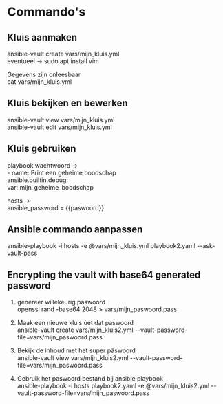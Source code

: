 # Commando's

## Kluis aanmaken
ansible-vault create vars/mijn_kluis.yml  
eventueel -> sudo apt install vim  

Gegevens zijn onleesbaar  
cat vars/mijn_kluis.yml   

## Kluis bekijken en bewerken  
ansible-vault view vars/mijn_kluis.yml  
ansible-vault edit vars/mijn_kluis.yml  

## Kluis gebruiken
playbook wachtwoord ->   
    - name: Print een geheime boodschap  
      ansible.builtin.debug:  
        var: mijn_geheime_boodschap  

hosts ->  
    ansible_password = {{paswoord}}  

## Ansible commando aanpassen
ansible-playbook -i hosts -e @vars/mijn_kluis.yml playbook2.yaml --ask-vault-pass

## Encrypting the vault with base64 generated password

1) genereer willekeurig paswoord  
openssl rand -base64 2048 > vars/mijn_paswoord.pass

2) Maak een nieuwe kluis ùet dat paswoord  
ansible-vault create vars/mijn_kluis2.yml --vault-password-file=vars/mijn_paswoord.pass

3) Bekijk de inhoud met het super pâswoord  
ansible-vault view vars/mijn_kluis2.yml --vault-password-file=vars/mijn_paswoord.pass

4) Gebruik het paswoord bestand bij ansible playbook  
ansible-playbook -i hosts playbook2.yaml -e @vars/mijn_kluis2.yml --vault-password-file=vars/mijn_paswoord.pass
